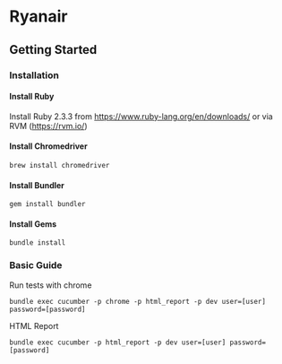 # Ryanair
## Getting Started

### Installation

#### Install Ruby
Install Ruby 2.3.3 from https://www.ruby-lang.org/en/downloads/ or via RVM (https://rvm.io/)

#### Install Chromedriver
```
brew install chromedriver
```

#### Install Bundler
```
gem install bundler
```

#### Install Gems
```
bundle install
```

### Basic Guide

Run tests with chrome
```
bundle exec cucumber -p chrome -p html_report -p dev user=[user] password=[password]
```

HTML Report
```
bundle exec cucumber -p html_report -p dev user=[user] password=[password]
```

